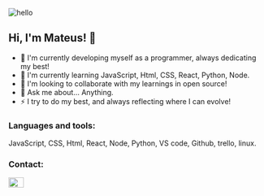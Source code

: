 ![hello](https://user-images.githubusercontent.com/92904799/150779761-861732f2-98a7-4a6f-96d3-61c9497b3c0a.jpeg)

## Hi, I'm Mateus! 👋

- 🔭 I'm currently developing myself as a programmer, always dedicating my best!
- 🌱 I'm currently learning JavaScript, Html, CSS, React, Python, Node.
- 👯 I'm looking to collaborate with my learnings in open source!
- 💬 Ask me about... Anything. 
- ⚡ I try to do my best, and always reflecting where I can evolve!


### Languages and tools:

JavaScript, CSS, Html, React, Node, Python, VS code, Github, trello, linux.


### Contact:
<p align="left">
<a href="https://www.linkedin.com/in/mateuscruzrossetto" target="blank"><img align="center" src="https://raw.githubusercontent.com/rahuldkjain/github-profile-readme-generator/master/src/images/icons/Social/linked-in-alt.svg" alt="www.linkedin.com/in/mateuscruzrossetto" height="20" width="30" /></a> </p>


